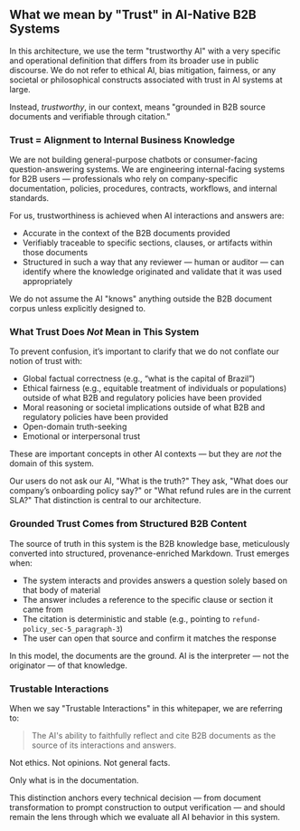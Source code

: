 ## What we mean by "Trust" in AI-Native B2B Systems

In this architecture, we use the term "trustworthy AI" with a very specific and operational definition that differs from its broader use in public discourse. We do not refer to ethical AI, bias mitigation, fairness, or any societal or philosophical constructs associated with trust in AI systems at large.

Instead, *trustworthy*, in our context, means "grounded in B2B source documents and verifiable through citation."

### Trust = Alignment to Internal Business Knowledge

We are not building general-purpose chatbots or consumer-facing question-answering systems. We are engineering internal-facing systems for B2B users — professionals who rely on company-specific documentation, policies, procedures, contracts, workflows, and internal standards.

For us, trustworthiness is achieved when AI interactions and answers are:

* Accurate in the context of the B2B documents provided
* Verifiably traceable to specific sections, clauses, or artifacts within those documents
* Structured in such a way that any reviewer — human or auditor — can identify where the knowledge originated and validate that it was used appropriately

We do not assume the AI "knows" anything outside the B2B document corpus unless explicitly designed to.

### What Trust Does *Not* Mean in This System

To prevent confusion, it’s important to clarify that we do not conflate our notion of trust with:

* Global factual correctness (e.g., “what is the capital of Brazil”)
* Ethical fairness (e.g., equitable treatment of individuals or populations) outside of what B2B and regulatory policies have been provided
* Moral reasoning or societal implications outside of what B2B and regulatory policies have been provided
* Open-domain truth-seeking
* Emotional or interpersonal trust

These are important concepts in other AI contexts — but they are *not* the domain of this system.

Our users do not ask our AI, "What is the truth?" They ask, "What does our company’s onboarding policy say?" or "What refund rules are in the current SLA?" That distinction is central to our architecture.

### Grounded Trust Comes from Structured B2B Content

The source of truth in this system is the B2B knowledge base, meticulously converted into structured, provenance-enriched Markdown. Trust emerges when:

* The system interacts and provides answers a question solely based on that body of material
* The answer includes a reference to the specific clause or section it came from
* The citation is deterministic and stable (e.g., pointing to `refund-policy_sec-5_paragraph-3`)
* The user can open that source and confirm it matches the response

In this model, the documents are the ground. AI is the interpreter — not the originator — of that knowledge.

### Trustable Interactions

When we say "Trustable Interactions" in this whitepaper, we are referring to:

> The AI's ability to faithfully reflect and cite B2B documents as the source of its interactions and answers.

Not ethics. Not opinions. Not general facts.

Only what is in the documentation.

This distinction anchors every technical decision — from document transformation to prompt construction to output verification — and should remain the lens through which we evaluate all AI behavior in this system.
